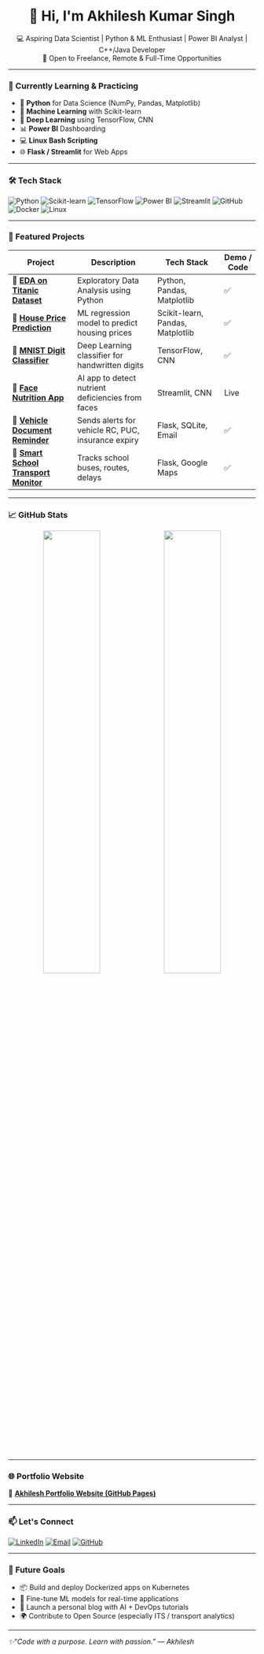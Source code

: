 <h1 align="center">👋 Hi, I'm Akhilesh Kumar Singh</h1>
<p align="center">
  💻 Aspiring Data Scientist | Python & ML Enthusiast | Power BI Analyst | C++/Java Developer<br>
  🚀 Open to Freelance, Remote & Full-Time Opportunities
</p>

---

### 🌱 Currently Learning & Practicing

- 🐍 **Python** for Data Science (NumPy, Pandas, Matplotlib)
- 🧠 **Machine Learning** with Scikit-learn
- 🔬 **Deep Learning** using TensorFlow, CNN
- 📊 **Power BI** Dashboarding
- 💻 **Linux Bash Scripting**
- 🌐 **Flask / Streamlit** for Web Apps

---

### 🛠️ Tech Stack

![Python](https://img.shields.io/badge/-Python-333?style=flat&logo=python)
![Scikit-learn](https://img.shields.io/badge/-ScikitLearn-F7931E?style=flat&logo=scikit-learn&logoColor=white)
![TensorFlow](https://img.shields.io/badge/-TensorFlow-FF6F00?style=flat&logo=tensorflow&logoColor=white)
![Power BI](https://img.shields.io/badge/-PowerBI-F2C811?style=flat&logo=powerbi&logoColor=black)
![Streamlit](https://img.shields.io/badge/-Streamlit-FF4B4B?style=flat&logo=streamlit&logoColor=white)
![GitHub](https://img.shields.io/badge/-GitHub-181717?style=flat&logo=github)
![Docker](https://img.shields.io/badge/-Docker-2496ED?style=flat&logo=docker)
![Linux](https://img.shields.io/badge/-Linux-FCC624?style=flat&logo=linux&logoColor=black)

---

### 🧪 Featured Projects

| Project | Description | Tech Stack | Demo / Code |
|--------|-------------|------------|-------------|
| 🧊 **[EDA on Titanic Dataset](https://github.com/singhl25/EDA-on-Titanic-Dataset)** | Exploratory Data Analysis using Python | Python, Pandas, Matplotlib | ✅ |
| 🏡 **[House Price Prediction](https://github.com/singhl25/house-price-ml)** | ML regression model to predict housing prices | Scikit-learn, Pandas, Matplotlib | ✅ |
| 🔢 **[MNIST Digit Classifier](https://github.com/singhl25/MNIST-Digit-Classifier---DL)** | Deep Learning classifier for handwritten digits | TensorFlow, CNN | ✅ |
| 📱 **[Face Nutrition App](https://github.com/singhl25/Face_nutrition_app)** | AI app to detect nutrient deficiencies from faces | Streamlit, CNN | Live |
| 🚗 **[Vehicle Document Reminder](https://github.com/singhl25/vehicle_doc_reminder)** | Sends alerts for vehicle RC, PUC, insurance expiry | Flask, SQLite, Email | ✅ |
| 🚌 **[Smart School Transport Monitor](https://github.com/singhl25/Smart-School-Transport-Monitor)** | Tracks school buses, routes, delays | Flask, Google Maps | ✅ |

---

### 📈 GitHub Stats

<p align="center">
  <img src="https://github-readme-stats.vercel.app/api?username=singhl25&show_icons=true&theme=radical" width="48%" />
  <img src="https://github-readme-stats.vercel.app/api/top-langs/?username=singhl25&layout=compact&theme=radical" width="48%" />
</p>

---

### 🌐 Portfolio Website

🔗 [**Akhilesh Portfolio Website (GitHub Pages)**](https://singhl25.github.io/Akhilesh-portfolio-site/)

---

### 📫 Let's Connect

[![LinkedIn](https://img.shields.io/badge/-LinkedIn-0077B5?style=flat&logo=linkedin&logoColor=white)](https://www.linkedin.com/in/akhilesh-singh-1989/)
[![Email](https://img.shields.io/badge/-Email-D14836?style=flat&logo=gmail&logoColor=white)](mailto:akhi.singh1989@gmail.com)
[![GitHub](https://img.shields.io/badge/-GitHub-181717?style=flat&logo=github&logoColor=white)](https://github.com/singhl25)

---

### 🔭 Future Goals

- 📦 Build and deploy Dockerized apps on Kubernetes
- 🤖 Fine-tune ML models for real-time applications
- 🚀 Launch a personal blog with AI + DevOps tutorials
- 🌍 Contribute to Open Source (especially ITS / transport analytics)

---

_✨“Code with a purpose. Learn with passion.” — Akhilesh_










